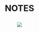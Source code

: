 <h1 align="center">NOTES</h1>
<h2 align="center">
</h2>

<p align="center">
<img src="https://img.shields.io/npm/dy/silentlad">
</p>